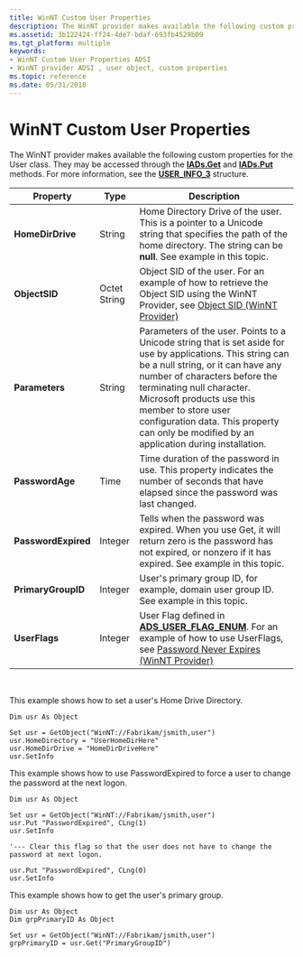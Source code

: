 ```yaml
---
title: WinNT Custom User Properties
description: The WinNT provider makes available the following custom properties for the User class. They may be accessed through the IADs.Get and IADs.Put methods. For more information, see the USER\_INFO\_3 structure.
ms.assetid: 3b122424-ff24-4de7-bdaf-693fb4529b09
ms.tgt_platform: multiple
keywords:
- WinNT Custom User Properties ADSI
- WinNT provider ADSI , user object, custom properties
ms.topic: reference
ms.date: 05/31/2018
---
```


# WinNT Custom User Properties

The WinNT provider makes available the following custom properties for the User class. They may be accessed through the [**IADs.Get**](/windows/desktop/api/Iads/nf-iads-iads-get) and [**IADs.Put**](/windows/desktop/api/Iads/nf-iads-iads-put) methods. For more information, see the [**USER\_INFO\_3**](/windows/desktop/api/lmaccess/ns-lmaccess-user_info_3) structure.



| Property            | Type         | Description                                                                                                                                                                                                                                                                                                                                                   |
|---------------------|--------------|---------------------------------------------------------------------------------------------------------------------------------------------------------------------------------------------------------------------------------------------------------------------------------------------------------------------------------------------------------------|
| **HomeDirDrive**    | String       | Home Directory Drive of the user. This is a pointer to a Unicode string that specifies the path of the home directory. The string can be **null**. See example in this topic.                                                                                                                                                                                 |
| **ObjectSID**       | Octet String | Object SID of the user. For an example of how to retrieve the Object SID using the WinNT Provider, see [Object SID (WinNT Provider)](object-sid.md)                                                                                                                                                                                                          |
| **Parameters**      | String       | Parameters of the user. Points to a Unicode string that is set aside for use by applications. This string can be a null string, or it can have any number of characters before the terminating null character. Microsoft products use this member to store user configuration data. This property can only be modified by an application during installation. |
| **PasswordAge**     | Time         | Time duration of the password in use. This property indicates the number of seconds that have elapsed since the password was last changed.                                                                                                                                                                                                                    |
| **PasswordExpired** | Integer      | Tells when the password was expired. When you use Get, it will return zero is the password has not expired, or nonzero if it has expired. See example in this topic.                                                                                                                                                                                          |
| **PrimaryGroupID**  | Integer      | User's primary group ID, for example, domain user group ID. See example in this topic.                                                                                                                                                                                                                                                                        |
| **UserFlags**       | Integer      | User Flag defined in [**ADS\_USER\_FLAG\_ENUM**](/windows/win32/api/iads/ne-iads-ads_user_flag_enum). For an example of how to use UserFlags, see [Password Never Expires (WinNT Provider)](winnt-password-never-expires.md)                                                                                                                                                             |



 

This example shows how to set a user's Home Drive Directory.


```VB
Dim usr As Object

Set usr = GetObject("WinNT://Fabrikam/jsmith,user") 
usr.HomeDirectory = "UserHomeDirHere"
usr.HomeDirDrive = "HomeDirDriveHere"
usr.SetInfo
```



This example shows how to use PasswordExpired to force a user to change the password at the next logon.


```VB
Dim usr As Object

Set usr = GetObject("WinNT://Fabrikam/jsmith,user")
usr.Put "PasswordExpired", CLng(1)
usr.SetInfo 

'--- Clear this flag so that the user does not have to change the password at next logon.

usr.Put "PasswordExpired", CLng(0)
usr.SetInfo
```



This example shows how to get the user's primary group.


```VB
Dim usr As Object
Dim grpPrimaryID As Object

Set usr = GetObject("WinNT://Fabrikam/jsmith,user") 
grpPrimaryID = usr.Get("PrimaryGroupID")
```



 

 

